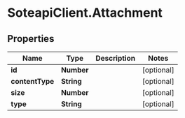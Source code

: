 # SoteapiClient.Attachment

## Properties
Name | Type | Description | Notes
------------ | ------------- | ------------- | -------------
**id** | **Number** |  | [optional] 
**contentType** | **String** |  | [optional] 
**size** | **Number** |  | [optional] 
**type** | **String** |  | [optional] 


